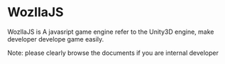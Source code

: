 WozllaJS
========

WozllaJS is A javasript game engine refer to the Unity3D engine, make developer develope game easily.

Note: please clearly browse the documents if you are internal developer
